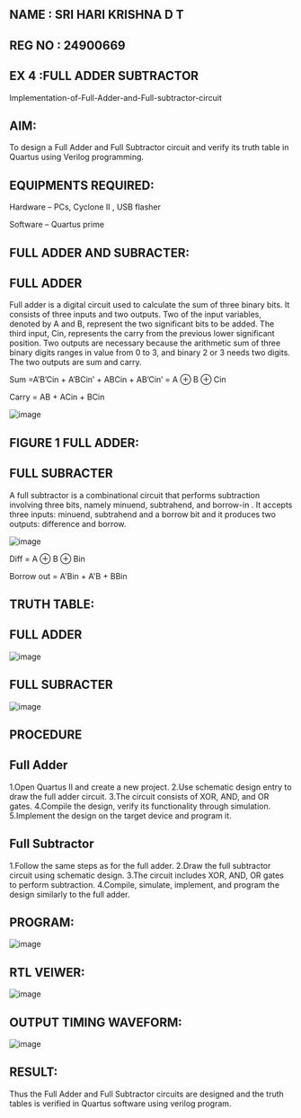## NAME : SRI HARI KRISHNA D T
## REG NO : 24900669
## EX 4 :FULL ADDER SUBTRACTOR

Implementation-of-Full-Adder-and-Full-subtractor-circuit

## AIM:

To design a Full Adder and Full Subtractor circuit and verify its truth table in Quartus using Verilog programming.

## EQUIPMENTS REQUIRED:

Hardware – PCs, Cyclone II , USB flasher

Software – Quartus prime

## FULL ADDER AND SUBRACTER:

## FULL ADDER

Full adder is a digital circuit used to calculate the sum of three binary bits. It consists of three inputs and two outputs. Two of the input variables, denoted by A and B, represent the two significant bits to be added. The third input, Cin, represents the carry from the previous lower significant position. Two outputs are necessary because the arithmetic sum of three binary digits ranges in value from 0 to 3, and binary 2 or 3 needs two digits. The two outputs are sum and carry.

Sum =A’B’Cin + A’BCin’ + ABCin + AB’Cin’ = A ⊕ B ⊕ Cin 

Carry = AB + ACin + BCin

![image](https://github.com/naavaneetha/FULL_ADDER_SUBTRACTOR/assets/154305477/0f30ba51-5ffb-4198-845f-18e054f675e7)

## FIGURE 1 FULL ADDER:

## FULL SUBRACTER

A full subtractor is a combinational circuit that performs subtraction involving three bits, namely minuend, subtrahend, and borrow-in . It accepts three inputs: minuend, subtrahend and a borrow bit and it produces two outputs: difference and borrow.

![image](https://github.com/naavaneetha/FULL_ADDER_SUBTRACTOR/assets/154305477/02b24f51-ab51-4304-9ad6-7b81ffc1ead5)

Diff = A ⊕ B ⊕ Bin 

Borrow out = A'Bin + A'B + BBin

## TRUTH TABLE:
## FULL ADDER
![image](https://github.com/user-attachments/assets/1169c653-ca25-4d8b-87bd-95288fb0241e)

## FULL SUBRACTER
![image](https://github.com/user-attachments/assets/2929ea90-6432-4256-afb1-339f1fee3362)



## PROCEDURE
## Full Adder
1.Open Quartus II and create a new project.
2.Use schematic design entry to draw the full adder circuit.
3.The circuit consists of XOR, AND, and OR gates.
4.Compile the design, verify its functionality through simulation.
5.Implement the design on the target device and program it.
## Full Subtractor
1.Follow the same steps as for the full adder.
2.Draw the full subtractor circuit using schematic design.
3.The circuit includes XOR, AND, OR gates to perform subtraction.
4.Compile, simulate, implement, and program the design similarly to the full adder.


## PROGRAM:

![image](https://github.com/user-attachments/assets/3dcfe49b-cc10-45dc-b6fc-18fd64efe6b7)

## RTL VEIWER:
![image](https://github.com/user-attachments/assets/1a2bb04d-51cc-4490-8a00-e8c68b6e55a4)


## OUTPUT TIMING WAVEFORM:
![image](https://github.com/user-attachments/assets/cb5afa35-6eef-4077-8a79-59c9ef656563)


## RESULT:

Thus the Full Adder and Full Subtractor circuits are designed and the truth tables is verified in Quartus software
using verilog program.




